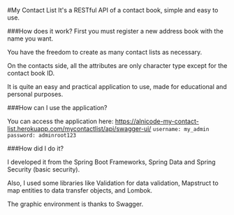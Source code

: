#My Contact List
It's a RESTful API of a contact book, simple and easy to use.

###How does it work?
First you must register a new address book with the name you want.

You have the freedom to create as many contact lists as necessary.

On the contacts side, all the attributes are only character type except for the contact book ID.

It is quite an easy and practical application to use, made for educational and personal purposes.

###How can I use the application?

You can access the application here: https://alnicode-my-contact-list.herokuapp.com/mycontactlist/api/swagger-ui/
`username: my_admin`
`password: adminroot123`

###How did I do it?

I developed it from the Spring Boot Frameworks, Spring Data and Spring Security (basic security).

Also, I used some libraries like Validation for data validation, Mapstruct to map entities to data transfer objects, and Lombok.

The graphic environment is thanks to Swagger.
